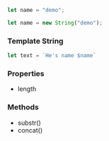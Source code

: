 


```js
let name = "demo";
```

```js
let name = new String("demo");
```

### Template String

```js
let text = `He's name $name`
```



### Properties

* length

### Methods

* substr()
* concat()

